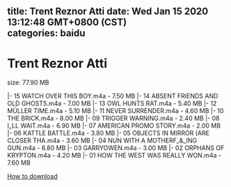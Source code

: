 
title: Trent Reznor Atti
date: Wed Jan 15 2020 13:12:48 GMT+0800 (CST)    
categories: baidu
---

# Trent Reznor Atti
size: 77.90 MB
 
 
|- 15 WATCH OVER THIS BOY.m4a - 7.50 MB
|- 14 ABSENT FRIENDS AND OLD GHOSTS.m4a - 7.00 MB
|- 13 OWL HUNTS RAT.m4a - 5.40 MB
|- 12 MÜLLER TIME.m4a - 5.10 MB
|- 11 NEVER SURRENDER.m4a - 4.60 MB
|- 10 THE BRICK.m4a - 8.00 MB
|- 09 TRIGGER WARNING.m4a - 2.40 MB
|- 08 I_LL WAIT.m4a - 6.90 MB
|- 07 AMERICAN PROMO STORY.m4a - 2.00 MB
|- 06 KATTLE BATTLE.m4a - 3.80 MB
|- 05 OBJECTS IN MIRROR (ARE CLOSER THA.m4a - 3.60 MB
|- 04 NUN WITH A MOTHERF_&_ING GUN.m4a - 6.80 MB
|- 03 GARRYOWEN.m4a - 3.00 MB
|- 02 ORPHANS OF KRYPTON.m4a - 4.20 MB
|- 01 HOW THE WEST WAS REALLY WON.m4a - 7.60 MB

[How to download](https://bpcam.bemobtrk.com/go/2ceec3aa-1ca2-46d6-b9ff-aaa5c184517c?jno=175)
